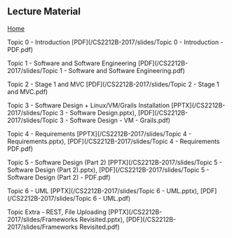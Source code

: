 ## Lecture Material
[Home](README.md)

Topic 0 - Introduction [PDF](/CS2212B-2017/slides/Topic 0 - Introduction - PDF.pdf)  

Topic 1 - Software and Software Engineering [PDF](/CS2212B-2017/slides/Topic 1 - Software and Software Engineering.pdf)  

Topic 2 - Stage 1 and MVC [PDF](/CS2212B-2017/slides/Topic 2 - Stage 1 and MVC.pdf)

Topic 3 - Software Design + Linux/VM/Grails Installation [PPTX](/CS2212B-2017/slides/Topic 3 - Software Design.pptx), [PDF](/CS2212B-2017/slides/Topic 3 - Software Design - VM - Grails.pdf)

Topic 4 - Requirements [PPTX](/CS2212B-2017/slides/Topic 4 - Requirements.pptx), [PDF](/CS2212B-2017/slides/Topic 4 - Requirements PDF.pdf)  

Topic 5 - Software Design (Part 2) [PPTX](/CS2212B-2017/slides/Topic 5 - Software Design (Part 2).pptx), [PDF](/CS2212B-2017/slides/Topic 5 - Software Design (Part 2) - PDF.pdf)  

Topic 6 - UML [PPTX](/CS2212B-2017/slides/Topic 6 - UML.pptx), [PDF](/CS2212B-2017/slides/Topic 6 - UML.pdf)   

Topic Extra - REST, File Uploading [PPTX](/CS2212B-2017/slides/Frameworks Revisited.pptx), [PDF](/CS2212B-2017/slides/Frameworks Revisited.pdf)  
